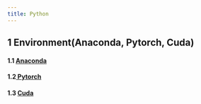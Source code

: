 ```yaml
---
title: Python
---
```



## 1 Environment(Anaconda, Pytorch, Cuda)

#### 1.1 [Anaconda](./anaconda.md)

#### 1.2[ Pytorch](./pytorch.md)

#### 1.3 [Cuda](./cuda.md)







​	